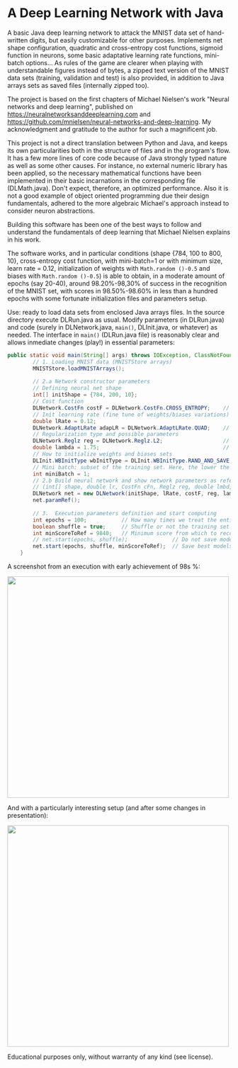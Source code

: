 # A Deep Learning Network with Java

A basic Java deep learning network to attack the MNIST data set of hand-written digits, but easily customizable for other purposes. 
Implements net shape configuration, quadratic and cross-entropy cost functions, sigmoid function in neurons, some basic adaptative 
learning rate functions, mini-batch options... As rules of the game are clearer when playing with understandable figures instead of bytes, a zipped text version of the MNIST data sets (training, validation and test) is also provided, in addition to Java arrays sets as saved files (internally zipped too).

The project is based on the first chapters of Michael Nielsen's work "Neural networks and deep learning", published on 
https://neuralnetworksanddeeplearning.com and https://github.com/mnielsen/neural-networks-and-deep-learning. My acknowledgment and 
gratitude to the author for such a magnificent job.

This project is not a direct translation between Python and Java, and keeps its own particularities 
both in the structure of files and in the program's flow. It has a few more lines of core code because of Java strongly typed
nature as well as some other causes. For instance, no external numeric library has been applied, so the necessary mathematical 
functions have been implemented in their basic incarnations in the corresponding file (DLMath.java). Don't expect, therefore, an optimized 
performance. Also it is not a good example of object oriented programming due their design fundamentals, adhered to the more algebraic 
Michael's approach instead to consider neuron abstractions.

Building this software has been one of the best ways to follow and understand the fundamentals of deep learning that Michael Nielsen 
explains in his work. 

The software works, and in particular conditions (shape {784, 100 to 800, 10}, cross-entropy cost function, with mini-batch=1 or with minimum size, learn rate = 0.12, initialization of weights with ```Math.random ()-0.5``` and biases with ```Math.random ()-0.5```) is able to obtain, in a moderate amount of epochs (say 20-40), around 98.20%-98,30%  of success in the recognition of the MNIST set, with scores in 98.50%-98.60% in less than a hundred epochs with some fortunate initialization files and parameters setup.

Use: ready to load data sets from enclosed Java arrays files. In the source directory execute DLRun.java as usual. Modify parameters (in DLRun.java) and code (surely in DLNetwork.java, ```main()```, DLInit.java, or whatever) as needed. The interface in ```main()``` (DLRun.java file) is reasonably clear and allows inmediate changes (play!) in essential parameters:

```java
public static void main(String[] args) throws IOException, ClassNotFoundException{
        // 1. Loading MNIST data (MNISTStore arrays)
        MNISTStore.loadMNISTArrays();
        
        // 2.a Network constructor parameters
        // Defining neural net shape
        int[] initShape = {784, 200, 10}; 
        // Cost function
        DLNetwork.CostFn costF = DLNetwork.CostFn.CROSS_ENTROPY;    // QUADRATIC | CROSS_ENTROPY   
        // Init learning rate (fine tune of weights/biases variations) and possible adaptation
        double lRate = 0.12;    
        DLNetwork.AdaptLRate adapLR = DLNetwork.AdaptLRate.QUAD;    // NO | LIN | QUAD | SQRT
        // Regularization type and possible parameters
        DLNetwork.Reglz reg = DLNetwork.Reglz.L2;                   // NO | L2   
        double lambda = 1.75;                                       // L2 regularization parameter
        // How to initialize weights and biases sets
        DLInit.WBInitType wbInitType = DLInit.WBInitType.RAND_AND_SAVE;    // RANDOM | RAND_AND_SAVE | LOAD_PRE_SAVED | LOAD_BY_NAME
        // Mini batch: subset of the training set. Here, the lower the better
        int miniBatch = 1;      
        // 2.b Build neural network and show network parameters as reference
        // (int[] shape, double lr, CostFn cFn, Reglz reg, double lmbd, int mB, WBInitType init/load)
        DLNetwork net = new DLNetwork(initShape, lRate, costF, reg, lambda, adapLR, miniBatch, wbInitType); 
        net.paramRef();
        
        // 3.  Execution parameters definition and start computing
        int epochs = 100;           // How many times we treat the entire training data set
        boolean shuffle = true;     // Shuffle or not the training set between epochs
        int minScoreToRef = 9840;   // Minimum score from which to record best results (not mandatory)
        // net.start(epochs, shuffle);              // Do not save models
        net.start(epochs, shuffle, minScoreToRef);  // Save best models from succes = minScoreToRef
    }
```

A screenshot from an execution with early achievement of 98s %:

<img src="https://github.com/aisasa/DLNetworkJ/blob/master/medley/A%20promising%20start.png" width="500">

And with a particularly interesting setup (and after some changes in presentation):

<img src="https://github.com/aisasa/DLNetworkJ/blob/master/medley/Screenshot2.png" width="500">

Educational purposes only, without warranty of any kind (see license).
